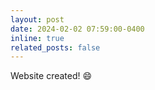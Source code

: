```yaml
---
layout: post
date: 2024-02-02 07:59:00-0400
inline: true
related_posts: false
---
```


Website created! :smile: